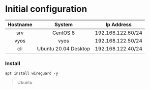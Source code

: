 # Initial configuration

|Hostname|System|Ip Address|
|:---:|:---:|:---:|
|srv|CentOS 8|192.168.122.60/24|
|vyos|vyos|192.168.122.50/24|
|cli|Ubuntu 20.04 Desktop|192.168.122.40/24|

### Install 
```
apt install wireguard -y
```
> Ubuntu
```
```